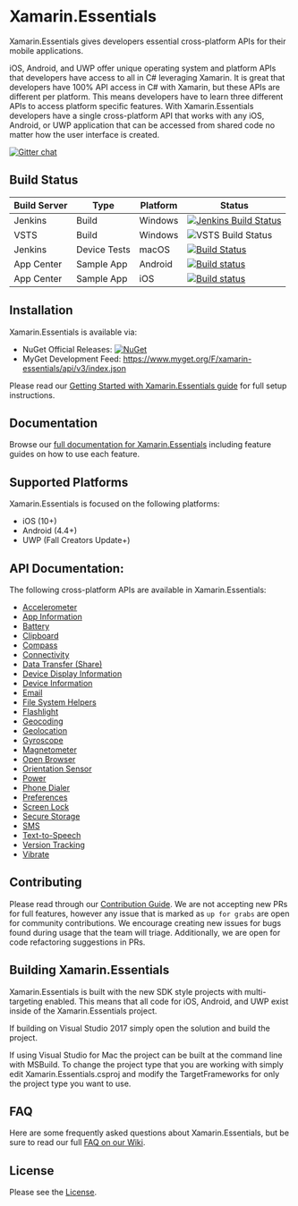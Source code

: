 # Xamarin.Essentials

Xamarin.Essentials gives developers essential cross-platform APIs for their mobile applications. 

iOS, Android, and UWP offer unique operating system and platform APIs that developers have access to all in C# leveraging Xamarin. It is great that developers have 100% API access in C# with Xamarin, but these APIs are different per platform. This means developers have to learn three different APIs to access platform specific features. With Xamarin.Essentials developers have a single cross-platform API that works with any iOS, Android, or UWP application that can be accessed from shared code no matter how the user interface is created.

[![Gitter chat](https://badges.gitter.im/gitterHQ/gitter.png)](https://gitter.im/xamarin/Essentials)

## Build Status

| Build Server | Type         | Platform | Status                                                                                                                                                                                 |
|--------------|--------------|----------|----------------------------------------------------------------------------------------------------------------------------------------------------------------------------------------|
| Jenkins      | Build        | Windows  | [![Jenkins Build Status](https://jenkins.mono-project.com/buildStatus/icon?job=Components-Essentials)](https://jenkins.mono-project.com/view/Components/job/Components-Essentials/)        |
| VSTS         | Build        | Windows  | ![VSTS Build Status](https://devdiv.visualstudio.com/_apis/public/build/definitions/0bdbc590-a062-4c3f-b0f6-9383f67865ee/8538/badge)                                                   |
| Jenkins      | Device Tests | macOS    | [![Build Status](https://jenkins.mono-project.com/buildStatus/icon?job=Components-Essentials-DeviceTests-Mac)](https://jenkins.mono-project.com/job/Components-Essentials-DeviceTests-Mac) |
| App Center   | Sample App   | Android  | [![Build status](https://build.appcenter.ms/v0.1/apps/7a1f46ca-ba2f-477e-aacc-ff013c7d5f7a/branches/master/badge)](https://appcenter.ms) |
| App Center   | Sample App   | iOS      | [![Build status](https://build.appcenter.ms/v0.1/apps/43b39e9e-2b2b-482f-8afa-e9906334c85e/branches/master/badge)](https://appcenter.ms) |

## Installation
Xamarin.Essentials is available via:
* NuGet Official Releases: [![NuGet](https://img.shields.io/nuget/vpre/Xamarin.Essentials.svg?label=NuGet)](https://www.nuget.org/packages/Xamarin.Essentials)
* MyGet Development Feed: https://www.myget.org/F/xamarin-essentials/api/v3/index.json

Please read our [Getting Started with Xamarin.Essentials guide](https://docs.microsoft.com/xamarin/essentials/get-started) for full setup instructions.

## Documentation

Browse our [full documentation for Xamarin.Essentials](https://docs.microsoft.com/xamarin/essentials) including feature guides on how to use each feature.

## Supported Platforms
Xamarin.Essentials is focused on the following platforms:
 - iOS (10+)
 - Android (4.4+)
 - UWP (Fall Creators Update+)

## API Documentation:
The following cross-platform APIs are available in Xamarin.Essentials:
 - [Accelerometer](https://docs.microsoft.com/xamarin/essentials/accelerometer)
 - [App Information](https://docs.microsoft.com/xamarin/essentials/app-information)
 - [Battery](https://docs.microsoft.com/xamarin/essentials/battery)
 - [Clipboard](https://docs.microsoft.com/xamarin/essentials/clipboard)
 - [Compass](https://docs.microsoft.com/xamarin/essentials/compass)
 - [Connectivity](https://docs.microsoft.com/xamarin/essentials/connectivity)
 - [Data Transfer (Share)](https://docs.microsoft.com/xamarin/essentials/data-transfer)
 - [Device Display Information](https://docs.microsoft.com/en-us/xamarin/essentials/device-display)
 - [Device Information](https://docs.microsoft.com/xamarin/essentials/device-information)
 - [Email](https://docs.microsoft.com/xamarin/essentials/email)
 - [File System Helpers](https://docs.microsoft.com/xamarin/essentials/file-system-helpers)
 - [Flashlight](https://docs.microsoft.com/xamarin/essentials/flashlight)
 - [Geocoding](https://docs.microsoft.com/xamarin/essentials/geocoding)
 - [Geolocation](https://docs.microsoft.com/xamarin/essentials/geolocation)
 - [Gyroscope](https://docs.microsoft.com/xamarin/essentials/gyroscope)
 - [Magnetometer](https://docs.microsoft.com/xamarin/essentials/magnetometer)
 - [Open Browser](https://docs.microsoft.com/xamarin/essentials/open-browser)
 - [Orientation Sensor](https://docs.microsoft.com/en-us/xamarin/essentials/orientation-sensor)
 - [Power](https://docs.microsoft.com/en-us/xamarin/essentials/power)
 - [Phone Dialer](https://docs.microsoft.com/xamarin/essentials/phone-dialer)
 - [Preferences](https://docs.microsoft.com/xamarin/essentials/preferences)
 - [Screen Lock](https://docs.microsoft.com/xamarin/essentials/screen-lock)
 - [Secure Storage](https://docs.microsoft.com/xamarin/essentials/secure-storage)
 - [SMS](https://docs.microsoft.com/xamarin/essentials/sms)
 - [Text-to-Speech](https://docs.microsoft.com/xamarin/essentials/text-to-speech)
 - [Version Tracking](https://docs.microsoft.com/xamarin/essentials/version-tracking)
 - [Vibrate](https://docs.microsoft.com/xamarin/essentials/vibrate)
 
## Contributing
Please read through our [Contribution Guide](CONTRIBUTING.md). We are not accepting new PRs for full features, however any issue that is marked as `up for grabs` are open for community contributions. We encourage creating new issues for bugs found during usage that the team will triage. Additionally, we are open for code refactoring suggestions in PRs.

## Building Xamarin.Essentials
Xamarin.Essentials is built with the new SDK style projects with multi-targeting enabled. This means that all code for iOS, Android, and UWP exist inside of the Xamarin.Essentials project. 

If building on Visual Studio 2017 simply open the solution and build the project. 

If using Visual Studio for Mac the project can be built at the command line with MSBuild. To change the project type that you are working with simply edit Xamarin.Essentials.csproj and modify the TargetFrameworks for only the project type you want to use.

## FAQ
Here are some frequently asked questions about Xamarin.Essentials, but be sure to read our full [FAQ on our Wiki](https://github.com/xamarin/Essentials/wiki#feature-faq).

## License
Please see the [License](LICENSE).
